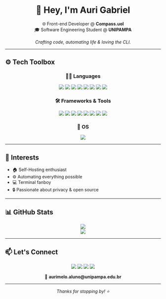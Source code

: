 <h1 align="center">👋 Hey, I'm Auri Gabriel</h1>

<p align="center">
  🌐 Front-end Developer @ <strong>Compass.uol</strong><br>
  🎓 Software Engineering Student @ <strong>UNIPAMPA</strong><br><br>
  <em>Crafting code, automating life & loving the CLI.</em>
</p>

---

## ⚙️ Tech Toolbox

<div align="center">

### 👨‍💻 Languages  
<img src="https://img.shields.io/badge/JavaScript-F7DF1E?style=for-the-badge&logo=javascript&logoColor=black"/>  
<img src="https://img.shields.io/badge/TypeScript-3178C6?style=for-the-badge&logo=typescript&logoColor=white"/>  
<img src="https://img.shields.io/badge/Rust-000000?style=for-the-badge&logo=rust&logoColor=white"/>  
<img src="https://img.shields.io/badge/PHP-777BB4?style=for-the-badge&logo=php&logoColor=white"/>  
<img src="https://img.shields.io/badge/Java-ED8B00?style=for-the-badge&logo=java&logoColor=white"/>  
<img src="https://img.shields.io/badge/Dart-0175C2?style=for-the-badge&logo=dart&logoColor=white"/>  
<img src="https://img.shields.io/badge/Bash-121011?style=for-the-badge&logo=gnu-bash&logoColor=white"/>  
<img src="https://img.shields.io/badge/Python-3776AB?style=for-the-badge&logo=python&logoColor=white"/>

### 🛠 Frameworks & Tools  
<img src="https://img.shields.io/badge/React-61DAFB?style=for-the-badge&logo=react&logoColor=black"/>  
<img src="https://img.shields.io/badge/Flutter-02569B?style=for-the-badge&logo=flutter&logoColor=white"/>  
<img src="https://img.shields.io/badge/Laravel-FF2D20?style=for-the-badge&logo=laravel&logoColor=white"/>  
<img src="https://img.shields.io/badge/Spring_Boot-6DB33F?style=for-the-badge&logo=spring-boot&logoColor=white"/>  
<img src="https://img.shields.io/badge/Node.js-339933?style=for-the-badge&logo=nodedotjs&logoColor=white"/>  
<img src="https://img.shields.io/badge/NestJS-E0234E?style=for-the-badge&logo=nestjs&logoColor=white"/>  
<img src="https://img.shields.io/badge/Docker-2496ED?style=for-the-badge&logo=docker&logoColor=white"/>  
<img src="https://img.shields.io/badge/Git-F05032?style=for-the-badge&logo=git&logoColor=white"/>  

### 🐧 OS  
<img src="https://img.shields.io/badge/Linux-FCC624?style=for-the-badge&logo=linux&logoColor=black"/>

</div>

---

## 🌱 Interests

- 🏠 Self-Hosting enthusiast  
- ⚙️ Automating everything possible  
- 💻 Terminal fanboy  
- 🔒 Passionate about privacy & open source

---

## 📊 GitHub Stats

<div align="center">
  <img src="https://github-readme-stats.vercel.app/api?username=auri-gabriel&show_icons=true&theme=gruvbox&hide_border=true" />
  <br>
  <img src="https://github-readme-stats.vercel.app/api/top-langs/?username=auri-gabriel&layout=compact&theme=gruvbox&hide_border=true"/>
</div>

---

## 📫 Let's Connect

<p align="center">
  <a href="https://linkedin.com/in/auri-gabriel"><img src="https://img.shields.io/badge/LinkedIn-0077B5?style=for-the-badge&logo=linkedin&logoColor=white"/></a>
  <a href="https://facebook.com/auri.gabriel"><img src="https://img.shields.io/badge/Facebook-1877F2?style=for-the-badge&logo=facebook&logoColor=white"/></a>
  <a href="https://twitter.com/auri_gabriel"><img src="https://img.shields.io/badge/Twitter-1DA1F2?style=for-the-badge&logo=twitter&logoColor=white"/></a>
  <a href="https://mastodon.social/@auri_gabriel"><img src="https://img.shields.io/badge/Mastodon-6364FF?style=for-the-badge&logo=mastodon&logoColor=white"/></a>
</p>

<p align="center">📧 <strong>aurimelo.aluno@unipampa.edu.br</strong></p>

---

<p align="center"><em>Thanks for stopping by! ⭐️</em></p>
